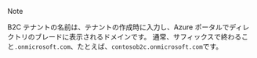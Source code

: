 > [!NOTE]
> B2C テナントの名前は、テナントの作成時に入力し、Azure ポータルでディレクトリのブレードに表示されるドメインです。  通常、サフィックスで終わること`.onmicrosoft.com`、たとえば、`contosob2c.onmicrosoft.com`です。
> 
> 

